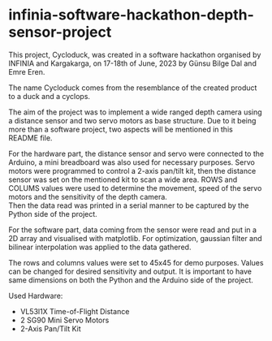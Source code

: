 # infinia-software-hackathon-depth-sensor-project

This project, Cycloduck, was created in a software hackathon organised by INFINIA and Kargakarga, on 17-18th of June, 2023 by Günsu Bilge Dal and Emre Eren.

The name Cycloduck comes from the resemblance of the created product to a duck and a cyclops.

The aim of the project was to implement a wide ranged depth camera using a distance sensor and two servo motors as base structure. Due to it being more than a software project, two aspects will be mentioned in this README file.

For the hardware part, the distance sensor and servo were connected to the Arduino, a mini breadboard was also used for necessary purposes. Servo motors were programmed to control a 2-axis pan/tilt kit, then the distance sensor was set on the mentioned kit to scan a wide area. ROWS and COLUMS values were used to determine the movement, speed of the servo motors and the sensitivity of the depth camera.  
Then the data read was printed in a serial manner to be captured by the Python side of the project.

For the software part, data coming from the sensor were read and put in a 2D array and visualised with matplotlib. For optimization, gaussian filter and bilinear interpolation was applied to the data gathered.

The rows and columns values were set to 45x45 for demo purposes. Values can be changed for desired sensitivity and output. It is important to have same dimensions on both the Python and the Arduino side of the project.

Used Hardware:
- VL53l1X Time-of-Flight Distance
- 2 SG90 Mini Servo Motors 
- 2-Axis Pan/Tilt Kit
